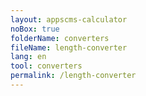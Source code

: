 ```yaml
---
layout: appscms-calculator
noBox: true
folderName: converters
fileName: length-converter
lang: en
tool: converters
permalink: /length-converter
---
```

